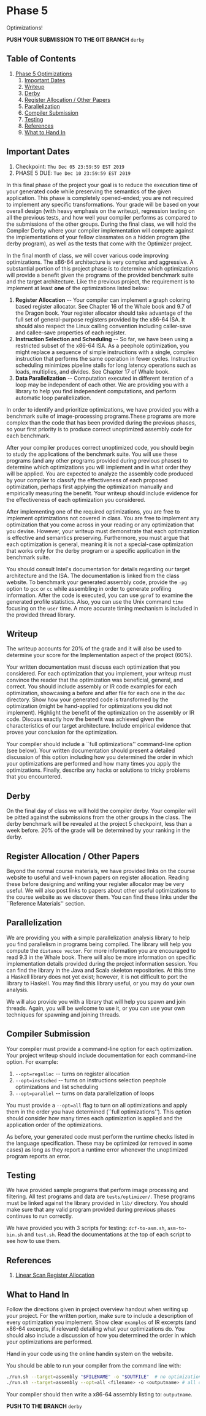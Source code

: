 # Phase 5

Optimizations!

__PUSH YOUR SUBMISSION TO THE GIT BRANCH__ `derby`

## Table of Contents

1. [Phase 5 Optimizations](#phase-5-optimizations)
    1. [Important Dates](#important-dates)
    1. [Writeup](#writeup)
    1. [Derby](#derby)
    1. [Register Allocation / Other Papers](#register-allocation--other-papers)
    1. [Parallelization](#parallelization)
    1. [Compiler Submission](#compiler-submission)
    1. [Testing](#testing)
    1. [References](#references)
    1. [What to Hand In](#what-to-hand-in)

## Important Dates

1. Checkpoint: `Thu Dec 05 23:59:59 EST 2019`
1. PHASE 5 DUE: `Tue Dec 10 23:59:59 EST 2019`

In this final phase of the project your goal is to reduce the execution time of your generated code while preserving the semantics of the given application. This phase is completely opened-ended; you are not required to implement any specific transformations. Your grade will be based on your overall design (with heavy emphasis on the writeup), regression testing on all the previous tests, and how well your compiler performs as compared to the submissions of the other groups. During the final class, we will hold the Compiler Derby where your compiler implementation will compete against the implementations of your fellow classmates on a hidden program (the derby program), as well as the tests that come with the Optimizer project.

In the final month of class, we will cover various code improving optimizations. The x86-64 architecture is very complex and aggressive. A substantial portion of this project phase is to determine which optimizations will provide a benefit given the programs of the provided benchmark suite and the target architecture. Like the previous project, the requirement is to implement at least __one__ of the optimizations listed below:

1. __Register Allocation__ -- Your compiler can implement a graph coloring based register allocator. See Chapter 16 of the Whale book and 9.7 of the Dragon book. Your register allocator should take advantage of the full set of general-purpose registers provided by the x86-64 ISA. It should also respect the Linux calling convention including caller-save and callee-save properties of each register.
1. __Instruction Selection and Scheduling__ -- So far, we have been using a restricted subset of the x86-64 ISA. As a peephole optimization, you might replace a sequence of simple instructions with a single, complex instruction that performs the same operation in fewer cycles. Instruction scheduling minimizes pipeline stalls for long latency operations such as loads, multiplies, and divides. See Chapter 17 of Whale book.
1. __Data Parallelization__ -- Computation executed in different iteration of a loop may be independent of each other. We are providing you with a library to help you find independent computations, and perform automatic loop parallelization. 

In order to identify and prioritize optimizations, we have provided you with a benchmark suite of image-processing programs.These programs are more complex than the code that has been provided during the previous phases, so your first priority is to produce correct unoptimized assembly code for each benchmark.

After your compiler produces correct unoptimized code, you should begin to study the applications of the benchmark suite. You will use these programs (and any other programs provided during previous phases) to determine which optimizations you will implement and in what order they will be applied. You are expected to analyze the assembly code produced by your compiler to classify the effectiveness of each proposed optimization, perhaps first applying the optimization manually and empirically measuring the benefit. Your writeup should include evidence for the effectiveness of each optimization you considered.

After implementing one of the required optimizations, you are free to implement optimizations not covered in class. You are free to implement any optimization that you come across in your
reading or any optimization that you devise. However, your writeup must demonstrate that each optimization is effective and semantics
preserving. Furthermore, you must argue that each optimization is general, meaning it is not a special-case optimization that works only for the derby program or a specific application in the benchmark suite.

You should consult Intel's documentation for details regarding our target architecture and the ISA. The documentation is linked from the class website. To benchmark your generated assembly code, provide the `-pg` option to `gcc` or `cc` while assembling in order to generate profiling information. After the code is executed, you can use `gprof` to examine the generated profile statistics. Also, you can use the Unix command `time` focusing on the `user` time. A more accurate timing mechanism is included in the provided thread library.

## Writeup
The writeup accounts for 20% of the grade and it will also be used to determine your score for the Implementation aspect of the project (60%).

Your written documentation must discuss each optimization that you considered. For each optimization that you implement, your writeup must convince the reader that the optimization was beneficial, general, and correct. You should include assembly or IR code examples for each optimization, showcasing a before and after file for each one in the `doc` directory. Show how your generated code is transformed by the optimization (might be hand-applied for optimizations you did not implement). Highlight the benefit of the optimization on the assembly or IR code. Discuss exactly how the benefit was achieved given the characteristics of our target architecture. Include empirical evidence that proves your conclusion for the optimization.

Your compiler should include a ``full optimizations'' command-line option (see below). Your written documentation should present a detailed discussion of this option including how you determined the order in which your optimizations are performed and how many times you apply the optimizations. Finally, describe any hacks or solutions to tricky problems that you encountered.

## Derby

On the final day of class we will hold the compiler derby. Your compiler will be pitted against the submissions from the other groups in the class. The derby benchmark will be revealed at the project 5 checkpoint, less than a week before. 20% of the grade will be determined by your ranking in the derby.

## Register Allocation / Other Papers

Beyond the normal course materials, we have provided links on the course website to useful and well-known papers on register allocation. Reading these before designing and writing your register allocator may be very useful. We will also post links to papers about other useful optimizations to the course website as we discover them. You can find these links under the ``Reference Materials'' section.

## Parallelization

We are providing you with a simple parallelization analysis library to help you find parallelism in programs being compiled. The library will help you compute the `distance vector`. For more information you are encouraged to read 9.3 in the Whale book. There will also be more information on specific implementation details provided during the project information session. You can find the library in the Java and Scala skeleton repositories. At this time a Haskell library does not yet exist; however, it is not difficult to port the library to Haskell. You may find this library useful, or you may do your own analysis.

We will also provide you with a library that will help you spawn and join threads. Again, you will be welcome to use it, or you can use your own techniques for spawning and joining threads.

## Compiler Submission

Your compiler must provide a command-line option for each optimization. Your project writeup should include documentation for each command-line option. For example:

1. `--opt=regalloc` -- turns on register allocation
1. `--opt=instsched` -- turns on instructions selection peephole optimizations and list scheduling 
1. `--opt=parallel` -- turns on data parallelization of loops

You must provide a `--opt=all` flag to turn on all optimizations and apply them in the order you have determined (``full optimizations''). This option should consider how many times each optimization is applied and the application order of the optimizations.

As before, your generated code must perform the runtime checks listed in the language specification. These may be optimized (or removed in some cases) as long as they report a runtime error whenever the unoptimized program reports an error.

## Testing

We have provided sample programs that perform image processing and filtering. All test programs and data are `tests/optimizer/`. These programs must be linked against the library provided in `lib/` directory. You should make sure that any valid program provided during previous phases continues to run correctly.

We have provided you with 3 scripts for testing: `dcf-to-asm.sh`, `asm-to-bin.sh` and `test.sh`. Read the documentations at the top of each script to see how to use them.

## References

1. [Linear Scan Register Allocation](https://dl.acm.org/citation.cfm?id=330250)

## What to Hand In

Follow the directions given in project overview handout when writing up your project. For the written portion, make sure to include a description of every optimization you implement. Show clear `examples` of IR excerpts (and x86-64 excerpts, if relevant) detailing what your optimizations do. You should also include a discussion of how you determined the order in which your optimizations are performed.

Hand in your code using the online handin system on the website.

You should be able to run your compiler from the command line with:
```bash
./run.sh --target=assembly "$FILENAME" -o "$OUTFILE"  # no optimizations
./run.sh --target=assembly --opt=all <filename> -o <outputname> # all optimizations
```
Your compiler should then write a x86-64 assembly listing to: `outputname`.

__PUSH TO THE BRANCH__ `derby`
